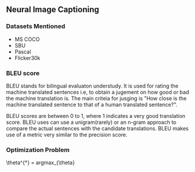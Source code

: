 ## Neural Image Captioning

### Datasets Mentioned
- MS COCO
- SBU
- Pascal
- Flicker30k

### BLEU score

BLEU stands for bilingual evaluaton understudy. It is used for rating the machine translated sentences i.e, to obtain a jugement on how good or bad the machine translation is. The main criteia for jusging is "How close is the machine translated sentence to that of a human translated sentence?".

BLEU scores are between 0 to 1, where 1 indicates a very good translation score. BLEU uses can use a unigram(rarely) or an n-gram approach to compare the actual sentences with the candidate translations. BLEU makes use of a metric very similar to the precision score.

### Optimization Problem

\theta^{*} = argmax_{\theta}
